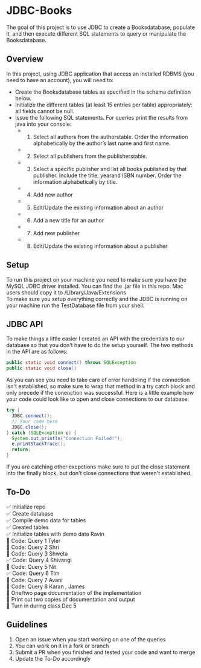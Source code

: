 # JDBC-Books
The goal of this project is to use JDBC to create a Booksdatabase, populate it, and then execute different SQL statements to query or manipulate the Booksdatabase.


## Overview
In this project, using JDBC application that access an installed RDBMS (you need to have an account), you will need to:
* Create the Booksdatabase tables as specified in the schema definition below.
* Initialize the different tables (at least 15 entries per table) appropriately: all fields cannot be null.
* Issue the following SQL statements. For queries print the results from java into your console:
  * 1. Select all authors from the authorstable. Order the information alphabetically by the author’s last name and first name.
  * 2. Select all publishers from the publisherstable.
  * 3. Select a specific publisher and list all books published by that publisher. Include the title, yearand ISBN number. Order the information alphabetically by title.
  * 4. Add new author
  * 5. Edit/Update the existing information about an author
  * 6. Add a new title for an author
  * 7. Add new publisher
  * 8. Edit/Update the existing information about a publisher

## Setup
To run this project on your machine you need to make sure you have the MySQL JDBC driver installed. You can find the .jar file in this repo. Mac users should copy it to /Library/Java/Extensions    
To make sure you setup everything correctly and the JDBC is running on your machine run the TestDatabase file from your shell.  

## JDBC API
To make things a little easier I created an API with the credentials to our database so that you don't have to do the setup yourself. The two methods in the API are as follows:
```java
public static void connect() throws SQLException
public static void close()
```
As you can see you need to take care of error handeling if the connection isn't established, so make sure to wrap that method in a try catch block and only precede if the conenction was successful. Here is a little example how your code could look like to open and close connections to our database:
```java
try {
  JDBC.connect();
  // Your code here
  JDBC.close();
} catch (SQLException e) {
  System.out.println("Connection Failed!");
  e.printStackTrace();
  return;
}
```
If you are catching other exepctions make sure to put the close statement into the finally block, but don't close connections that weren't established.  

## To-Do
:white_check_mark: Initialize repo  
:white_check_mark: Create database  
:white_check_mark: Compile demo data for tables  
:white_check_mark: Created tables    
:white_check_mark: Initialize tables with demo data  Ravin  
:black_square_button: Code: Query 1  Tyler  
:black_square_button: Code: Query 2  Shri  
:black_square_button: Code: Query 3  Shweta  
:white_check_mark: Code: Query 4  Shivangi  
:black_square_button: Code: Query 5  Nit  
:white_check_mark: Code: Query 6  Tim  
:black_square_button: Code: Query 7  Avani  
:black_square_button: Code: Query 8  Karan , James  
:black_square_button: One/two page documentation of the implementation  
:black_square_button: Print out two copies of documentation and output  
:black_square_button: Turn in during class Dec 5  

## Guidelines
1. Open an issue when you start working on one of the queries
2. You can work on it in a fork or branch
3. Submit a PR when you finished and tested your code and want to merge
4. Update the To-Do accordingly
